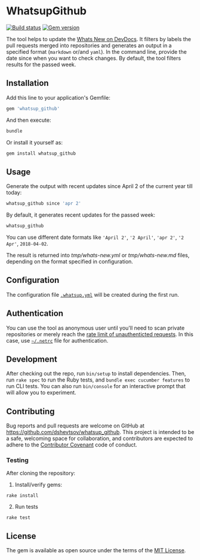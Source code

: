 # WhatsupGithub

[![Build status](https://travis-ci.com/dshevtsov/whatsup_github.svg?branch=master)](https://travis-ci.com/dshevtsov/whatsup_github)
[![Gem version](https://img.shields.io/gem/v/whatsup_github.svg?style=flat)](https://rubygems.org/gems/whatsup_github)

The tool helps to update the [Whats New on DevDocs](http://devdocs.magento.com/whats-new.html).
It filters by labels the pull requests merged into repositories and generates an output in a specified format (`markdown` or/and `yaml`).
In the command line, provide the date since when you want to check changes.
By default, the tool filters results for the passed week.

## Installation

Add this line to your application's Gemfile:

```ruby
gem 'whatsup_github'
```

And then execute:

```bash
bundle
```

Or install it yourself as:

```bash
gem install whatsup_github
```

## Usage

Generate the output with recent updates since April 2 of the current year till today:

```bash
whatsup_github since 'apr 2'
```

By default, it generates recent updates for the passed week:

```bash
whatsup_github
```

You can use different date formats like `'April 2'`, `'2 April'`, `'apr 2'`, `'2 Apr'`, `2018-04-02`.

The result is returned into _tmp/whats-new.yml_ or _tmp/whats-new.md_ files, depending on the format specified in configuration.

## Configuration

The configuration file [`.whatsup.yml`](lib/template/.whatsup.yml) will be created during the first run.

## Authentication

You can use the tool as anonymous user until you'll need to scan private repositories or merely reach the [rate limit of unauthenticted requests](https://developer.github.com/v3/#rate-limiting).
In this case, use [`~/.netrc`](https://github.com/octokit/octokit.rb#using-a-netrc-file) file for authentication.

## Development

After checking out the repo, run `bin/setup` to install dependencies. Then, run `rake spec` to run the Ruby tests, and `bundle exec cucumber features` to run CLI tests. You can also run `bin/console` for an interactive prompt that will allow you to experiment.

## Contributing

Bug reports and pull requests are welcome on GitHub at https://github.com/dshevtsov/whatsup_github. This project is intended to be a safe, welcoming space for collaboration, and contributors are expected to adhere to the [Contributor Covenant](http://contributor-covenant.org) code of conduct.

### Testing

After cloning the repository:

1. Install/verify gems:

```
rake install
```

2. Run tests

```
rake test
```

## License

The gem is available as open source under the terms of the [MIT License](https://opensource.org/licenses/MIT).
